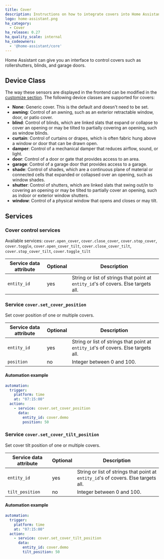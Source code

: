 ```yaml
---
title: Cover
description: Instructions on how to integrate covers into Home Assistant.
logo: home-assistant.png
ha_category:
  - Cover
ha_release: 0.27
ha_quality_scale: internal
ha_codeowners:
  - '@home-assistant/core'
---
```


Home Assistant can give you an interface to control covers such as rollershutters, blinds, and garage doors.

## Device Class

The way these sensors are displayed in the frontend can be modified in the [customize section](/docs/configuration/customizing-devices/). The following device classes are supported for covers:

- **None**: Generic cover. This is the default and doesn't need to be set.
- **awning**: Control of an awning, such as an exterior retractable window, door, or patio cover.
- **blind**: Control of blinds, which are linked slats that expand or collapse to cover an opening or may be tilted to partially covering an opening, such as window blinds.
- **curtain**: Control of curtains or drapes, which is often fabric hung above a window or door that can be drawn open.
- **damper**: Control of a mechanical damper that reduces airflow, sound, or light.
- **door**: Control of a door or gate that provides access to an area.
- **garage**: Control of a garage door that provides access to a garage.
- **shade**: Control of shades, which are a continuous plane of material or connected cells that expanded or collapsed over an opening, such as window shades.
- **shutter**: Control of shutters, which are linked slats that swing out/in to covering an opening or may be tilted to partially cover an opening, such as indoor or exterior window shutters.
- **window**: Control of a physical window that opens and closes or may tilt.

## Services

### Cover control services

Available services: `cover.open_cover`, `cover.close_cover`, `cover.stop_cover`, `cover.toggle`, `cover.open_cover_tilt`, `cover.close_cover_tilt`, `cover.stop_cover_tilt`, `cover.toggle_tilt`

| Service data attribute | Optional | Description |
| ---------------------- | -------- | ----------- |
| `entity_id` | yes | String or list of strings that point at `entity_id`'s of covers. Else targets all.

### Service `cover.set_cover_position`

Set cover position of one or multiple covers.

| Service data attribute | Optional | Description |
| ---------------------- | -------- | ----------- |
| `entity_id` | yes | String or list of strings that point at `entity_id`'s of covers. Else targets all.
| `position` | no | Integer between 0 and 100.

#### Automation example 

```yaml
automation:
  trigger:
    platform: time
    at: "07:15:00"
  action:
    - service: cover.set_cover_position
      data:
        entity_id: cover.demo
        position: 50
```

### Service `cover.set_cover_tilt_position`

Set cover tilt position of one or multiple covers.

| Service data attribute | Optional | Description |
| ---------------------- | -------- | ----------- |
| `entity_id` | yes | String or list of strings that point at `entity_id`'s of covers. Else targets all.
| `tilt_position` | no | Integer between 0 and 100.

#### Automation example 

```yaml
automation:
  trigger:
    platform: time
    at: "07:15:00"
  action:
    - service: cover.set_cover_tilt_position
      data:
        entity_id: cover.demo
        tilt_position: 50
```
